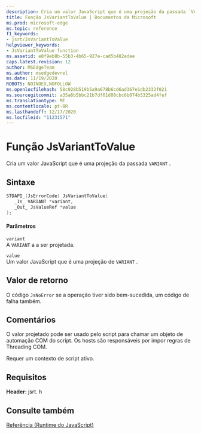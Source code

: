 ```yaml
---
description: Cria um valor JavaScript que é uma projeção da passada `VARIANT` .
title: Função JsVariantToValue | Documentos da Microsoft
ms.prod: microsoft-edge
ms.topic: reference
f1_keywords:
- jsrt/JsVariantToValue
helpviewer_keywords:
- JsVariantToValue function
ms.assetid: e8f9eb8b-55b3-4b65-927e-cad5b482edee
caps.latest.revision: 12
author: MSEdgeTeam
ms.author: msedgedevrel
ms.date: 11/19/2020
ROBOTS: NOINDEX,NOFOLLOW
ms.openlocfilehash: 58c928b519b5a9a678b6cd6ad367e1db2332f021
ms.sourcegitcommit: a35a6b5bbc21b7df61d08cbc6b074b5325ad4fef
ms.translationtype: MT
ms.contentlocale: pt-BR
ms.lasthandoff: 12/17/2020
ms.locfileid: "11231571"
---
```

# Função JsVariantToValue

Cria um valor JavaScript que é uma projeção da passada `VARIANT` .  
  
## Sintaxe  
  
```cpp  
STDAPI_(JsErrorCode) JsVariantToValue(  
   _In_ VARIANT *variant,  
   _Out_ JsValueRef *value  
);  
```  
  
#### Parâmetros  
 `variant`  
 A `VARIANT` a a ser projetada.  
  
 `value`  
 Um valor JavaScript que é uma projeção de `VARIANT` .  
  
## Valor de retorno  
 O código `JsNoError` se a operação tiver sido bem-sucedida, um código de falha também.  
  
## Comentários  
 O valor projetado pode ser usado pelo script para chamar um objeto de automação COM do script. Os hosts são responsáveis por impor regras de Threading COM.  
  
 Requer um contexto de script ativo.  
  
## Requisitos  
 **Header:** jsrt. h  
  
## Consulte também  
 [Referência (Runtime do JavaScript)](../chakra-hosting/reference-javascript-runtime.md)
